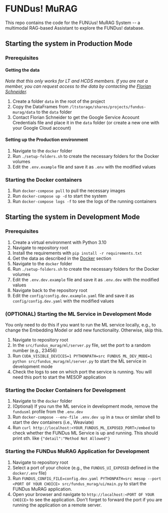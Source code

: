 # FUNDus! MuRAG

This repo contains the code for the FUNUus! MuRAG System -- a multimodal RAG-based Assistant to explore the FUNDus! database.

## Starting the system in Production Mode

### Prerequisites

#### Getting the data

_Note that this only works for LT and HCDS members. If you are not a member, you can request access to the data by contacting the [Florian Schneider](mailto:florian.schneider-1@uni-hamburg.de)._

1. Create a folder `data` in the root of the project
2. Copy the DataFrames from `/ltstorage/shares/projects/fundus-murag/data` to the `data` folder
3. Contact Florian Schneider to get the Google Service Acoount Credentials file and place it in the `data` folder (or create a new one with your Google Cloud account)

#### Setting up the Production environment

1. Navigate to the `docker` folder
2. Run `./setup-folders.sh` to create the necessary folders for the Docker volumes
3. Edit the `.env.example` file and save it as `.env` with the modified values

### Starting the Docker containers

1. Run `docker-compose pull` to pull the necessary images
2. Run `docker-compose up -d` to start the system
3. Run `docker-compose logs -f` to see the logs of the running containers

## Starting the system in Development Mode

### Prerequisites

1. Create a virtual environment with Python 3.10
2. Navigate to repository root
3. Install the requirements with `pip install -r requirements.txt`
4. Get the data as described in the [Docker](#getting-the-data) section
5. Navigate to the `docker` folder
6. Run `./setup-folders.sh` to create the necessary folders for the Docker volumes
7. Edit the `.env.dev.example` file and save it as `.env.dev` with the modified values
8. Navigate back to the repository root
9. Edit the `config/config.dev.example.yaml` file and save it as `config/config.dev.yaml` with the modified values

### (OPTIONAL) Starting the ML Service in Development Mode

You only need to do this if you want to run the ML service locally, e.g., to change the Embedding Model or add new functionality. Otherwise, skip this.

1. Navigate to repository root
2. In the `src/fundus_murag/ml/server.py` file, set the port to a random number (e.g., 23456)
3. Run `CUDA_VISIBLE_DEVICES=1 PYTHONPATH=src FUNDUS_ML_DEV_MODE=1 python src/fundus_murag/ml/server.py` to start the ML service in development mode
4. Check the logs to see on which port the service is running. You will need this port to start the MESOP application

### Starting the Docker Containers for Development

1. Navigate to the `docker` folder
2. (Optional) If you run the ML service in development mode, remove the `fundusml` profile from the `.env.dev`
3. Run `docker-compose --env-file .env.dev up` in a `tmux` or similar shell to start the dev containers (i.e., Weaviate)
4. Run `curl http://localhost:<YOUR_FUNDUS_ML_EXPOSED_PORT>/embed` to check whether the FUNDus ML Service is up and running. This should print sth. like `{"detail":"Method Not Allowed"}`

### Starting the FUNDus MuRAG Application for Development

1. Navigate to repository root
2. Select a port of your choice (e.g., the `FUNDUS_UI_EXPOSED` defined in the `docker/.env` file)
3. Run `FUNDUS_CONFIG_FILE=config.dev.yaml PYTHONPATH=src mesop --port <PORT OF YOUR CHOICE> src/fundus_murag/ui/main.py` to start the FUNDus MuRAG application.
4. Open your browser and navigate to `http://localhost:<PORT OF YOUR CHOICE>` to see the application. Don't forget to forward the port if you are running the application on a remote server.
